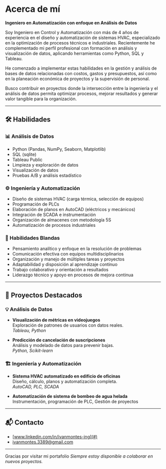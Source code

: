 # Acerca de mí

**Ingeniero en Automatización con enfoque en Análisis de Datos**

Soy Ingeniero en Control y Automatización con más de 4 años de experiencia en el diseño y automatización de sistemas HVAC, especializado en la optimización de procesos técnicos e industriales. Recientemente he complementado mi perfil profesional con formación en análisis y visualización de datos, aplicando herramientas como Python, SQL y Tableau.

He comenzado a implementar estas habilidades en la gestión y análisis de bases de datos relacionadas con costos, gastos y presupuestos, así como en la planeación económica de proyectos y la supervisión de personal.

Busco contribuir en proyectos donde la intersección entre la ingeniería y el análisis de datos permita optimizar procesos, mejorar resultados y generar valor tangible para la organización.

---

## 🛠 Habilidades

### 📊 Análisis de Datos  
- Python (Pandas, NumPy, Seaborn, Matplotlib)  
- SQL (sqlite)  
- Tableau Public  
- Limpieza y exploración de datos  
- Visualización de datos  
- Pruebas A/B y análisis estadístico    

### ⚙️ Ingeniería y Automatización  
- Diseño de sistemas HVAC (carga térmica, selección de equipos)  
- Programación de PLCs  
- Elaboración de planos en AutoCAD (eléctricos y mecánicos)  
- Integración de SCADA e instrumentación  
- Organización de almacenes con metodología 5S  
- Automatización de procesos industriales

### 🤝 Habilidades Blandas  
- Pensamiento analítico y enfoque en la resolución de problemas  
- Comunicación efectiva con equipos multidisciplinarios  
- Organización y manejo de múltiples tareas y proyectos  
- Adaptabilidad y disposición al aprendizaje continuo  
- Trabajo colaborativo y orientación a resultados  
- Liderazgo técnico y apoyo en procesos de mejora continua  

---

## 📁 Proyectos Destacados

### 💡 Análisis de Datos    

- **Visualización de métricas en videojuegos**  
  Exploración de patrones de usuarios con datos reales.  
  _Tableau, Python_  

- **Predicción de cancelación de suscripciones**  
  Análisis y modelado de datos para prevenir bajas.  
  _Python, Scikit-learn_

### 🏗 Ingeniería y Automatización  
- **Sistema HVAC automatizado en edificio de oficinas**  
  Diseño, cálculo, planos y automatización completa.  
  _AutoCAD, PLC, SCADA_  

- **Automatización de sistema de bombeo de agua helada**  
  Instrumentación, programación de PLC, Gestión de proyectos  
  

---
## 📬 Contacto

- [www.linkedin.com/in/ivanmontes-ing](#)
- [ivanmontes.3389@gmail.com](#)
---

Gracias por visitar mi portafolio 
*Siempre estoy disponible a colaborar en nuevos proyectos.*
